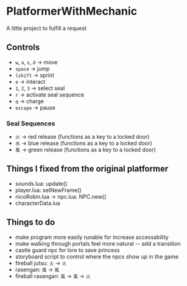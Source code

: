 # PlatformerWithMechanic
A little project to fulfill a request

## Controls
* ```w```, ```a```, ```s```, ```d``` -> move
* ```space``` -> jump
* ```lshift``` -> sprint
* ```e``` -> interact
* ```1```, ```2```, ```3``` -> select seal
* ```r``` -> activate seal sequence
* ```q``` -> charge
* ```escape``` -> pause

### Seal Sequences
* ```火``` -> red release (functions as a key to a locked door)
* ```水``` -> blue release (functions as a key to a locked door)
* ```風``` -> green release (functions as a key to a locked door)

## Things I fixed from the original platformer
* sounds.lua: update()
* player.lua: setNewFrame()
* nicoRobin.lua -> npc.lua: NPC.new()
* characterData.lua

## Things to do
* make program more easily runable for increase accessability
* make walking through portals feel more natural -- add a transition
* castle guard npc for lore to save princess
* storyboard script to control where the npcs show up in the game
* fireball jutsu: ```火``` -> ```火```
* rasengan: ```風``` -> ```風```
* fireball rasengan: ```風``` -> ```風``` -> ```火```
